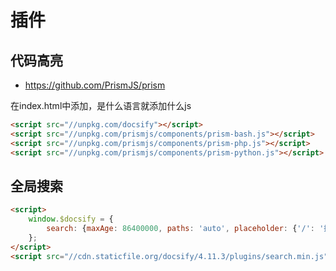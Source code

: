 # 插件

## 代码高亮

* https://github.com/PrismJS/prism

在index.html中添加，是什么语言就添加什么js

```html
<script src="//unpkg.com/docsify"></script>
<script src="//unpkg.com/prismjs/components/prism-bash.js"></script>
<script src="//unpkg.com/prismjs/components/prism-php.js"></script>
<script src="//unpkg.com/prismjs/components/prism-python.js"></script>
```

## 全局搜索

```html
<script>
    window.$docsify = {
        search: {maxAge: 86400000, paths: 'auto', placeholder: {'/': '搜索'}, noData: {'/': '找不到结果'}, depth: 4}
    };
</script>
<script src="//cdn.staticfile.org/docsify/4.11.3/plugins/search.min.js"></script>
```
